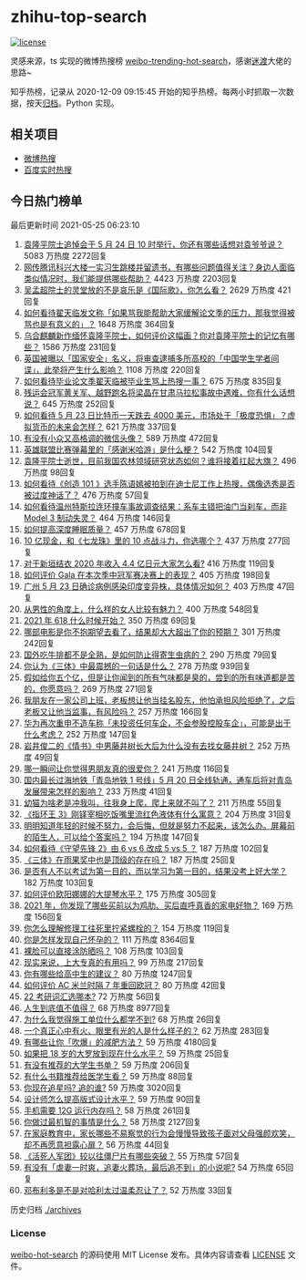 # zhihu-top-search

[![license](https://img.shields.io/github/license/Arrackisarookie/zhihu-top-search)](https://github.com/Arrackisarookie/zhihu-top-search/blob/master/LICENSE)

灵感来源，ts 实现的微博热搜榜 [weibo-trending-hot-search](https://github.com/justjavac/weibo-trending-hot-search)，感谢[迷渡](https://github.com/justjavac)大佬的思路~

知乎热榜，记录从 2020-12-09 09:15:45 开始的知乎热榜。每两小时抓取一次数据，按天[归档](./archives)。Python 实现。

## 相关项目
+ [微博热搜](https://github.com/Arrackisarookie/weibo-hot-search)
+ [百度实时热搜](https://github.com/Arrackisarookie/baidu-hot-search)

## 今日热门榜单

<!-- Rank Begin -->

最后更新时间 2021-05-25 06:23:10

1. [袁隆平院士追悼会于 5 月 24 日 10 时举行，你还有哪些话想对袁爷爷说？](https://www.zhihu.com/question/461057842) 5083 万热度 2272回复
1. [网传腾讯科兴大楼一实习生跳楼并留遗书，有哪些问题值得关注？身边人面临类似情况时，我们能提供哪些帮助？](https://www.zhihu.com/question/460897836) 4423 万热度 2203回复
1. [吴孟超院士的灵堂放的不是哀乐是《国际歌》，你怎么看？](https://www.zhihu.com/question/461144113) 2629 万热度 421回复
1. [如何看待翟天临发文称「如果骂我能帮助大家缓解论文季的压力，那我觉得被骂也是有意义的」？](https://www.zhihu.com/question/461072666) 1648 万热度 364回复
1. [乌合麒麟新作缅怀袁隆平院士，如何评价这幅画？你对袁隆平院士的记忆有哪些？](https://www.zhihu.com/question/460974262) 1586 万热度 231回复
1. [英国被曝以「国家安全」名义，将审查逮捕多所高校的「中国学生学者间谍」，此举将产生什么影响？](https://www.zhihu.com/question/461115877) 1108 万热度 220回复
1. [如何看待毕业论文季翟天临被毕业生骂上热搜一事？](https://www.zhihu.com/question/326331691) 675 万热度 835回复
1. [残运会冠军黄关军、越野跑名将梁晶在甘肃马拉松事故中遇难，你有什么话想说？](https://www.zhihu.com/question/460968811) 645 万热度 252回复
1. [如何看待 5 月 23 日比特币一天跌去 4000 美元，市场处于「极度恐惧」？虚拟货币的未来会怎样？](https://www.zhihu.com/question/461095932) 621 万热度 337回复
1. [有没有小众又高格调的微信头像？](https://www.zhihu.com/question/412524633) 589 万热度 472回复
1. [英雄联盟比赛弹幕里的「感谢米哈游」是什么梗？](https://www.zhihu.com/question/459465233) 542 万热度 104回复
1. [袁隆平院士逝世，目前我国农林领域研究状态如何？谁将接着扛起大旗？](https://www.zhihu.com/question/460815298) 496 万热度 98回复
1. [如何看待《创造 101 》选手陈语嫣被拍到在迪士尼工作上热搜，偶像选秀是否被过度神话了？](https://www.zhihu.com/question/461102674) 476 万热度 57回复
1. [如何看待温州特斯拉连环撞车事故调查结果：系车主错把油门当刹车，而非 Model 3 制动失灵？](https://www.zhihu.com/question/460994177) 464 万热度 146回复
1. [如何提高深度睡眠质量？](https://www.zhihu.com/question/21367788) 457 万热度 678回复
1. [10 亿现金，和《七龙珠》里的 10 点战斗力，你选哪个？](https://www.zhihu.com/question/460173231) 437 万热度 277回复
1. [对于新垣结衣 2020 年收入 4.4 亿日元大家怎么看?](https://www.zhihu.com/question/460388125) 416 万热度 119回复
1. [如何评价 Gala 在本次季中冠军赛决赛上的表现？](https://www.zhihu.com/question/461058033) 405 万热度 198回复
1. [广州 5 月 23 日确诊病例感染印度变异株，具体情况如何？](https://www.zhihu.com/question/461097419) 403 万热度 47回复
1. [从男性的角度上，什么样的女人比较有魅力？](https://www.zhihu.com/question/26121881) 400 万热度 548回复
1. [2021 年 618 什么时候开始？](https://www.zhihu.com/question/459767961) 350 万热度 69回复
1. [哪部电影是你不抱期望去看了，结果却大大超出了你的预期？](https://www.zhihu.com/question/459734628) 301 万热度 242回复
1. [国外吃牛排都不是全熟，是如何防止得寄生虫病的？](https://www.zhihu.com/question/31209119) 290 万热度 79回复
1. [你认为《三体》中最震撼的一句话是什么？](https://www.zhihu.com/question/385420567) 278 万热度 939回复
1. [假如给你五个亿，但是让你闻到的所有气味都是臭的，尝到的所有味道都是苦的，你愿意吗？](https://www.zhihu.com/question/455732442) 269 万热度 271回复
1. [我朋友在一家公司上班，老板想让他当挂名股东，他怕承担风险拒绝了，之后老板又让他当监事，有风险吗？](https://www.zhihu.com/question/362109964) 257 万热度 166回复
1. [华为再次重申不造车称「未投资任何车企，不会参股控股车企」，可能是出于什么考虑？](https://www.zhihu.com/question/461125573) 252 万热度 147回复
1. [岩井俊二的《情书》中男藤井树长大后为什么没有去找女藤井树？](https://www.zhihu.com/question/299839767) 252 万热度 49回复
1. [哪一瞬间让你觉得男朋友真的很爱你？](https://www.zhihu.com/question/356450688) 241 万热度 116回复
1. [国内最长过海地铁「青岛地铁 1 号线」5 月 20 日全线轨通，通车后将对青岛发展带来怎样的影响？](https://www.zhihu.com/question/460610229) 233 万热度 41回复
1. [幼猫为啥老是冲我叫，往我身上爬，爬上来就不叫了？](https://www.zhihu.com/question/460081963) 211 万热度 55回复
1. [《指环王 3》刚铎宰相吃饭嘴里流红色液体有什么寓意？](https://www.zhihu.com/question/353633870) 204 万热度 31回复
1. [明明知道年轻的时候不努力，会后悔，但就是努力不起来，该怎么办。屏幕前的陌生人，可以给个答案吗？](https://www.zhihu.com/question/460760077) 194 万热度 147回复
1. [如何看待《守望先锋 2》由 6 vs 6 改成 5 vs 5 ？](https://www.zhihu.com/question/460587592) 187 万热度 102回复
1. [《三体》在雨果奖中也是顶级的存在吗？](https://www.zhihu.com/question/375868993) 187 万热度 25回复
1. [是否有人不以考试为第一目的，而以学习为第一目的，结果没考上好大学？](https://www.zhihu.com/question/460572682) 182 万热度 103回复
1. [如何评价欧阳娜娜的大提琴水平？](https://www.zhihu.com/question/24905791) 175 万热度 305回复
1. [2021 年，你发现了哪些买前以为鸡肋、买后直呼真香的家电好物？](https://www.zhihu.com/question/439261537) 169 万热度 156回复
1. [你怎么理解修理工往死里拧紧螺栓的？](https://www.zhihu.com/question/330337597) 154 万热度 119回复
1. [你是怎样发现自己怀孕的？](https://www.zhihu.com/question/46896932) 111 万热度 8364回复
1. [裸脸可以直接涂防晒吗？](https://www.zhihu.com/question/310586987) 108 万热度 103回复
1. [现实来说，上大专真的有用吗？](https://www.zhihu.com/question/457474857) 99 万热度 217回复
1. [你有哪些给高中生的建议？](https://www.zhihu.com/question/34684896) 80 万热度 1247回复
1. [如何评价 AC 米兰时隔 7 年重回欧冠？](https://www.zhihu.com/question/461084243) 80 万热度 42回复
1. [22 考研词汇选哪本?](https://www.zhihu.com/question/440153505) 72 万热度 56回复
1. [人生到底值不值得？](https://www.zhihu.com/question/307311764) 68 万热度 8977回复
1. [为什么我觉得施工单位什么都学不到?](https://www.zhihu.com/question/403999549) 68 万热度 26回复
1. [一个真正心中有火、眼里有光的人是什么样子的？](https://www.zhihu.com/question/424454066) 62 万热度 283回复
1. [有哪些让你「吹爆」的减肥方法？](https://www.zhihu.com/question/345589253) 59 万热度 4180回复
1. [如果把 18 岁的大罗放到现在什么水平？](https://www.zhihu.com/question/460741575) 59 万热度 25回复
1. [有没有推荐的大学生书单？](https://www.zhihu.com/question/379721912) 59 万热度 206回复
1. [有什么书籍推荐给医学生看？](https://www.zhihu.com/question/24346913) 59 万热度 88回复
1. [你现在追星吗? 追的谁?](https://www.zhihu.com/question/453024585) 59 万热度 3020回复
1. [设计师怎么提高版式设计水平？](https://www.zhihu.com/question/32096068) 59 万热度 90回复
1. [手机需要 12G 运行内存吗？](https://www.zhihu.com/question/375186677) 58 万热度 261回复
1. [你做过最机智的事情是什么？](https://www.zhihu.com/question/21850038) 58 万热度 2127回复
1. [在家庭教育中，家长哪些不易察觉的行为会慢慢导致孩子面对父母强颜欢笑，却不再愿意袒露心扉？](https://www.zhihu.com/question/459355038) 56 万热度 44回复
1. [《活死人军团》较以往僵尸片有哪些突破？](https://www.zhihu.com/question/460636816) 55 万热度 57回复
1. [有没有「虐妻一时爽，追妻火葬场，最后追不到」的小说呢?](https://www.zhihu.com/question/397071668) 54 万热度 65回复
1. [邓布利多是不是对哈利太过温柔忍让了？](https://www.zhihu.com/question/372051628) 52 万热度 33回复
<!-- Rank End -->

历史归档 [./archives](./archives)

### License

[weibo-hot-search](https://github.com/Arrackisarookie/zhihu-top-search) 的源码使用 MIT License 发布。具体内容请查看 [LICENSE](./LICENSE) 文件。
